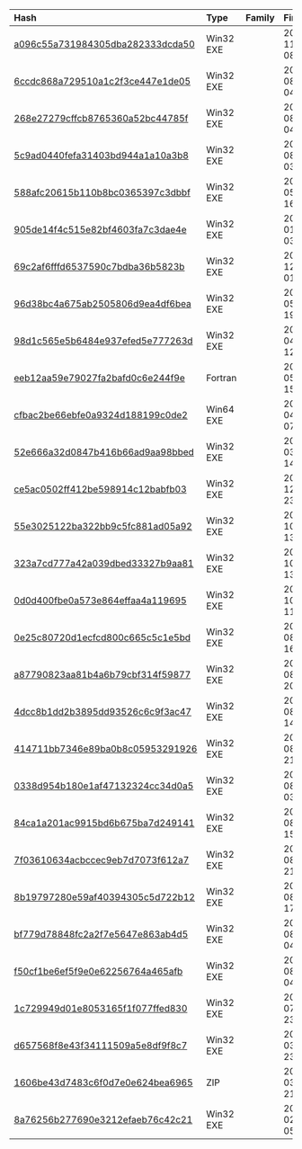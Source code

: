 |Hash|Type|Family|First_Seen|Name|
|:--|:--|:--|:--|:--|
|[a096c55a731984305dba282333dcda50](https://www.virustotal.com/gui/file/a096c55a731984305dba282333dcda50)|Win32 EXE||2022-11-07 08:25:57|6d1e639e69899575db2e78eefb0116b02cbc9eb46f61a592d5b18119296766fa.bin|
|[6ccdc868a729510a1c2f3ce447e1de05](https://www.virustotal.com/gui/file/6ccdc868a729510a1c2f3ce447e1de05)|Win32 EXE||2022-08-15 04:26:41|e43d0259ff8124a54a02698d7059c723bbcc136b0614390889cfc57bb51fb195-dropped.bin|
|[268e27279cffcb8765360a52bc44785f](https://www.virustotal.com/gui/file/268e27279cffcb8765360a52bc44785f)|Win32 EXE||2022-08-02 04:34:45|b1.exe|
|[5c9ad0440fefa31403bd944a1a10a3b8](https://www.virustotal.com/gui/file/5c9ad0440fefa31403bd944a1a10a3b8)|Win32 EXE||2022-08-02 03:45:18|ISOBURN.EXE.MUI|
|[588afc20615b110b8bc0365397c3dbbf](https://www.virustotal.com/gui/file/588afc20615b110b8bc0365397c3dbbf)|Win32 EXE||2021-05-27 16:19:48|C:\Users\<USER>\AppData\Roaming\Windata\GPLFRU.exe|
|[905de14f4c515e82bf4603fa7c3dae4e](https://www.virustotal.com/gui/file/905de14f4c515e82bf4603fa7c3dae4e)|Win32 EXE||2021-01-06 03:11:10|HiSuiteDownLoader.EXE|
|[69c2af6fffd6537590c7bdba36b5823b](https://www.virustotal.com/gui/file/69c2af6fffd6537590c7bdba36b5823b)|Win32 EXE||2020-12-19 01:50:45|69c2af6fffd6537590c7bdba36b5823b.virus|
|[96d38bc4a675ab2505806d9ea4df6bea](https://www.virustotal.com/gui/file/96d38bc4a675ab2505806d9ea4df6bea)|Win32 EXE||2020-05-05 19:25:48|GoogleChromePortable|
|[98d1c565e5b6484e937efed5e777263d](https://www.virustotal.com/gui/file/98d1c565e5b6484e937efed5e777263d)|Win32 EXE||2020-04-14 12:43:01|C:\Users\chris\Desktop\zips\f0c947dc52ef25ec5ae2dc9ea95e1b068ecb5869cfe6a894babb0dee690a1ac1.txt|
|[eeb12aa59e79027fa2bafd0c6e244f9e](https://www.virustotal.com/gui/file/eeb12aa59e79027fa2bafd0c6e244f9e)|Fortran||2019-05-22 15:33:17|HEL.vbs|
|[cfbac2be66ebfe0a9324d188199c0de2](https://www.virustotal.com/gui/file/cfbac2be66ebfe0a9324d188199c0de2)|Win64 EXE||2019-04-15 07:55:27|mimikatz|
|[52e666a32d0847b416b66ad9aa98bbed](https://www.virustotal.com/gui/file/52e666a32d0847b416b66ad9aa98bbed)|Win32 EXE||2019-03-28 14:57:50|C:\Users\h-dah\Desktop\Advanced_IP_Scanner_2.5.3850.exe|
|[ce5ac0502ff412be598914c12babfb03](https://www.virustotal.com/gui/file/ce5ac0502ff412be598914c12babfb03)|Win32 EXE||2015-12-03 23:07:45|rkfree_setup|
|[55e3025122ba322bb9c5fc881ad05a92](https://www.virustotal.com/gui/file/55e3025122ba322bb9c5fc881ad05a92)|Win32 EXE||2022-10-27 13:17:05|SophosSetup.exe|
|[323a7cd777a42a039dbed33327b9aa81](https://www.virustotal.com/gui/file/323a7cd777a42a039dbed33327b9aa81)|Win32 EXE||2022-10-27 13:05:20|ca1.exe|
|[0d0d400fbe0a573e864effaa4a119695](https://www.virustotal.com/gui/file/0d0d400fbe0a573e864effaa4a119695)|Win32 EXE||2022-10-25 11:31:19|ca1.exe|
|[0e25c80720d1ecfcd800c665c5c1e5bd](https://www.virustotal.com/gui/file/0e25c80720d1ecfcd800c665c5c1e5bd)|Win32 EXE||2022-08-22 16:26:00|0e25c80720d1ecfcd800c665c5c1e5bd.virus|
|[a87790823aa81b4a6b79cbf314f59877](https://www.virustotal.com/gui/file/a87790823aa81b4a6b79cbf314f59877)|Win32 EXE||2022-08-19 20:25:31|a87790823aa81b4a6b79cbf314f59877.virus|
|[4dcc8b1dd2b3895dd93526c6c9f3ac47](https://www.virustotal.com/gui/file/4dcc8b1dd2b3895dd93526c6c9f3ac47)|Win32 EXE||2022-08-19 14:47:04|delfunktionerne.exe|
|[414711bb7346e89ba0b8c05953291926](https://www.virustotal.com/gui/file/414711bb7346e89ba0b8c05953291926)|Win32 EXE||2022-08-10 21:00:18|414711bb7346e89ba0b8c05953291926.virus|
|[0338d954b180e1af47132324cc34d0a5](https://www.virustotal.com/gui/file/0338d954b180e1af47132324cc34d0a5)|Win32 EXE||2022-08-04 03:00:19|ca1.exe|
|[84ca1a201ac9915bd6b675ba7d249141](https://www.virustotal.com/gui/file/84ca1a201ac9915bd6b675ba7d249141)|Win32 EXE||2022-08-03 15:14:14|ca1.exe|
|[7f03610634acbccec9eb7d7073f612a7](https://www.virustotal.com/gui/file/7f03610634acbccec9eb7d7073f612a7)|Win32 EXE||2022-08-02 21:28:59|f276c6a25d6b865c6202978f1d409e8b74e063263eab517f249cf6d3ad3fae4a.exe|
|[8b19797280e59af40394305c5d722b12](https://www.virustotal.com/gui/file/8b19797280e59af40394305c5d722b12)|Win32 EXE||2022-08-02 17:30:09|unknown|
|[bf779d78848fc2a2f7e5647e863ab4d5](https://www.virustotal.com/gui/file/bf779d78848fc2a2f7e5647e863ab4d5)|Win32 EXE||2022-08-02 04:34:49|ca1.exe|
|[f50cf1be6ef5f9e0e62256764a465afb](https://www.virustotal.com/gui/file/f50cf1be6ef5f9e0e62256764a465afb)|Win32 EXE||2022-08-01 04:21:31|ca1.exe|
|[1c729949d01e8053165f1f077ffed830](https://www.virustotal.com/gui/file/1c729949d01e8053165f1f077ffed830)|Win32 EXE||2022-07-19 23:30:59|a257eeebba15afecf76b89a379e066e5ed79a2bb9da349c1fdb5a24316abc753.exe|
|[d657568f8e43f34111509a5e8df9f8c7](https://www.virustotal.com/gui/file/d657568f8e43f34111509a5e8df9f8c7)|Win32 EXE||2020-03-16 23:49:24|%HOMEPATH%\udtrkningen\fishlessu.exe|
|[1606be43d7483c6f0d7e0e624bea6965](https://www.virustotal.com/gui/file/1606be43d7483c6f0d7e0e624bea6965)|ZIP||2020-03-16 21:20:27|Fiche de Candidature.zip";filename*=UTF-8''Fiche%20de%20Candidature.zip|
|[8a76256b277690e3212efaeb76c42c21](https://www.virustotal.com/gui/file/8a76256b277690e3212efaeb76c42c21)|Win32 EXE||2020-02-06 05:24:33|FakeLogonScreen.exe|
